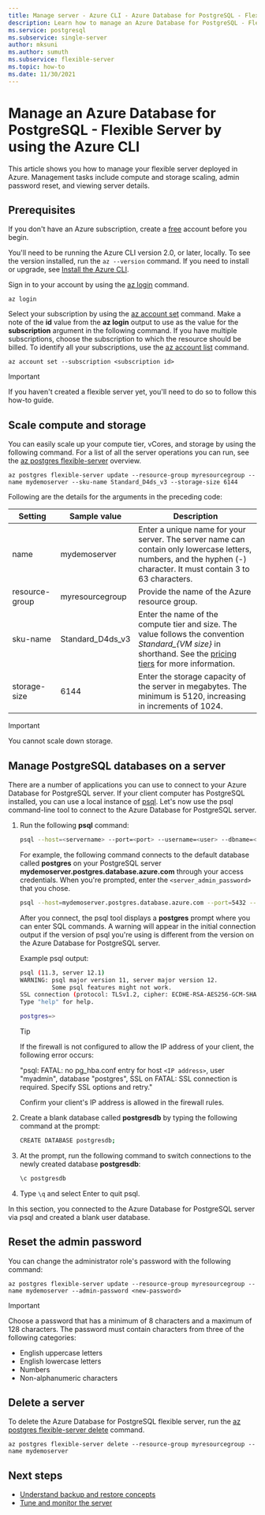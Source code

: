 ```yaml
---
title: Manage server - Azure CLI - Azure Database for PostgreSQL - Flexible Server
description: Learn how to manage an Azure Database for PostgreSQL - Flexible Server from the Azure CLI.
ms.service: postgresql
ms.subservice: single-server
author: mksuni
ms.author: sumuth
ms.subservice: flexible-server
ms.topic: how-to
ms.date: 11/30/2021
---
```


# Manage an Azure Database for PostgreSQL - Flexible Server by using the Azure CLI



This article shows you how to manage your flexible server deployed in Azure. Management tasks include compute and storage scaling, admin password reset, and viewing server details.

## Prerequisites

If you don't have an Azure subscription, create a [free](https://azure.microsoft.com/free/) account before you begin. 

You'll need to be running the Azure CLI version 2.0, or later, locally. To see the version installed, run the `az --version` command. If you need to install or upgrade, see [Install the Azure CLI](/cli/azure/install-azure-cli).

Sign in to your account by using the [az login](/cli/azure/reference-index#az_login) command. 

```azurecli-interactive
az login
```

Select your subscription by using the [az account set](/cli/azure/account) command. Make a note of the **id** value from the **az login** output to use as the value for the **subscription** argument in the following command. If you have multiple subscriptions, choose the subscription to which the resource should be billed. To identify all your subscriptions, use the [az account list](/cli/azure/account#az_account_list) command.

```azurecli
az account set --subscription <subscription id>
```

> [!Important]
> If you haven't created a flexible server yet, you'll need to do so to follow this how-to guide.

## Scale compute and storage

You can easily scale up your compute tier, vCores, and storage by using the following command. For a list of all the server operations you can run, see the [az postgres flexible-server](/cli/azure/postgres/flexible-server) overview.

```azurecli-interactive
az postgres flexible-server update --resource-group myresourcegroup --name mydemoserver --sku-name Standard_D4ds_v3 --storage-size 6144
```

Following are the details for the arguments in the preceding code:

**Setting** | **Sample value** | **Description**
---|---|---
name | mydemoserver | Enter a unique name for your server. The server name can contain only lowercase letters, numbers, and the hyphen (-) character. It must contain 3 to 63 characters.
resource-group | myresourcegroup | Provide the name of the Azure resource group.
sku-name|Standard_D4ds_v3|Enter the name of the compute tier and size. The value follows the convention *Standard_{VM size}* in shorthand. See the [pricing tiers](../concepts-pricing-tiers.md) for more information.
storage-size | 6144 | Enter the storage capacity of the server in megabytes. The minimum is 5120, increasing in increments of 1024.

> [!IMPORTANT]
> You cannot scale down storage. 

## Manage PostgreSQL databases on a server

There are a number of applications you can use to connect to your Azure Database for PostgreSQL server. If your client computer has PostgreSQL installed, you can use a local instance of [psql](https://www.postgresql.org/docs/current/static/app-psql.html). Let's now use the psql command-line tool to connect to the Azure Database for PostgreSQL server.

1. Run the following **psql** command:

   ```bash
   psql --host=<servername> --port=<port> --username=<user> --dbname=<dbname>
   ```

   For example, the following command connects to the default database called **postgres** on your PostgreSQL server **mydemoserver.postgres.database.azure.com** through your access credentials. When you're prompted, enter the `<server_admin_password>` that you chose.
  
   ```bash
   psql --host=mydemoserver.postgres.database.azure.com --port=5432 --username=myadmin --dbname=postgres
   ```

   After you connect, the psql tool displays a **postgres** prompt where you can enter SQL commands. A warning will appear in the initial connection output if the version of psql you're using is different from the version on the Azure Database for PostgreSQL server.

   Example psql output:

   ```bash
   psql (11.3, server 12.1)
   WARNING: psql major version 11, server major version 12.
            Some psql features might not work.
   SSL connection (protocol: TLSv1.2, cipher: ECDHE-RSA-AES256-GCM-SHA384, bits: 256, compression: off)
   Type "help" for help.

   postgres=>
   ```

   > [!TIP]
   > If the firewall is not configured to allow the IP address of your client, the following error occurs:
   >
   > "psql: FATAL:  no pg_hba.conf entry for host `<IP address>`, user "myadmin", database "postgres", SSL on FATAL: SSL connection is required. Specify SSL options and retry."
   >
   > Confirm your client's IP address is allowed in the firewall rules.

2. Create a blank database called **postgresdb** by typing the following command at the prompt:

    ```bash
    CREATE DATABASE postgresdb;
    ```

3. At the prompt, run the following command to switch connections to the newly created database **postgresdb**:

    ```bash
    \c postgresdb
    ```

4. Type  `\q` and select Enter to quit psql.

In this section, you connected to the Azure Database for PostgreSQL server via psql and created a blank user database.

## Reset the admin password

You can change the administrator role's password with the following command:

```azurecli-interactive
az postgres flexible-server update --resource-group myresourcegroup --name mydemoserver --admin-password <new-password>
```

> [!IMPORTANT]
> Choose a password that has a minimum of 8 characters and a maximum of 128 characters. The password must contain characters from three of the following categories: 
> - English uppercase letters
> - English lowercase letters
> - Numbers
> - Non-alphanumeric characters

## Delete a server

To delete the Azure Database for PostgreSQL flexible server, run the [az postgres flexible-server delete](/cli/azure/postgres/flexible-server#az_postgresql_flexible_server_delete) command.

```azurecli-interactive
az postgres flexible-server delete --resource-group myresourcegroup --name mydemoserver
```

## Next steps

- [Understand backup and restore concepts](concepts-backup-restore.md)
- [Tune and monitor the server](concepts-monitoring.md)